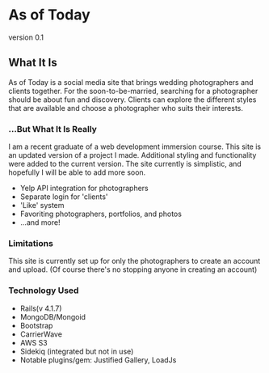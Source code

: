 # As of Today
version 0.1

## What It Is
As of Today is a social media site that brings wedding photographers and clients together.  For the soon-to-be-married, searching for a photographer should be about fun and discovery.  Clients can explore the different styles that are available and choose a photographer who suits their interests.

### ...But What It Is Really
I am a recent graduate of a web development immersion course.  This site is an updated version of a project I made.  Additional styling and functionality were added to the current version.  The site currently is simplistic, and hopefully I will be able to add more soon.

- Yelp API integration for photographers
- Separate login for 'clients'
- 'Like' system
- Favoriting photographers, portfolios, and photos
- ...and more!

### Limitations
This site is currently set up for only the photographers to create an account and upload.  (Of course there's no stopping anyone in creating an account)

### Technology Used
- Rails(v 4.1.7)
- MongoDB/Mongoid
- Bootstrap
- CarrierWave
- AWS S3
- Sidekiq (integrated but not in use)
- Notable plugins/gem: Justified Gallery, LoadJs